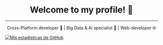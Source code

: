 
<h1 align="center">Welcome to my profile! 👋</h1>

_________________________________
<p align="center">Cross-Platform developer 📱 | Big Data & AI specialist 🤖  | Web-developer 🌐 
</p>

[![Mis estadísticas de GitHub](https://github-readme-stats.vercel.app/api?username=SJRobayo&show_icons=true&theme=dracula)](https://github.com/anuraghazra/github-readme-stats)

